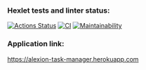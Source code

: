 ### Hexlet tests and linter status:
[![Actions Status](https://github.com/Alexion24/python-project-lvl4/workflows/hexlet-check/badge.svg)](https://github.com/Alexion24/python-project-lvl4/actions)
[![CI](https://github.com/Alexion24/python-project-lvl4/actions/workflows/CI.yml/badge.svg)](https://github.com/Alexion24/python-project-lvl4/actions/workflows/CI.yml)
[![Maintainability](https://api.codeclimate.com/v1/badges/5d55f3f3731e14615681/maintainability)](https://codeclimate.com/github/Alexion24/python-project-lvl4/maintainability)

### Application link:
https://alexion-task-manager.herokuapp.com